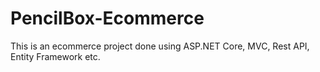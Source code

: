 # PencilBox-Ecommerce
This is an ecommerce project done using ASP.NET Core, MVC, Rest API, Entity Framework etc.
